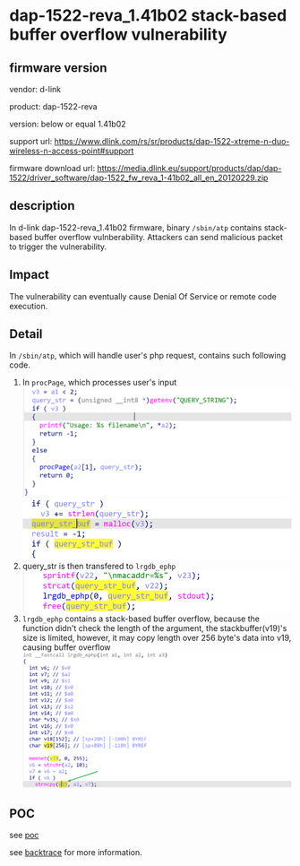 # dap-1522-reva_1.41b02 stack-based buffer overflow vulnerability
## firmware version
vendor: d-link

product: dap-1522-reva

version: below or equal 1.41b02

support url: https://www.dlink.com/rs/sr/products/dap-1522-xtreme-n-duo-wireless-n-access-point#support

firmware download url: https://media.dlink.eu/support/products/dap/dap-1522/driver_software/dap-1522_fw_reva_1-41b02_all_en_20120229.zip

## description
In d-link dap-1522-reva_1.41b02 firmware, binary `/sbin/atp` contains stack-based buffer overflow vulnberability. Attackers can send malicious packet to trigger the vulnerability.

## Impact
The vulnerability can eventually cause Denial Of Service or remote code execution.

## Detail
In `/sbin/atp`, which will handle user's php request, contains such following code. 
1. In `procPage`, which processes user's input
![query_str](image.png)
![procPage](image-1.png)
2. query_str is then transfered to `lrgdb_ephp`
![alt text](image-2.png)
3. `lrgdb_ephp` contains a stack-based buffer overflow, because the function didn't check the length of the argument, the stackbuffer(v19)'s size is limited, however, it may copy length over 256 byte's data into v19, causing buffer overflow 
![lrgdb_ephp](image-3.png) 

## POC
see [poc](./poc)

see [backtrace](./backtrace) for more information.
